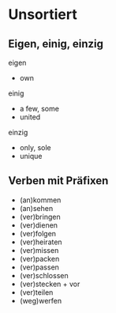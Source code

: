 # Unsortiert

## Eigen, einig, einzig

eigen
- own

einig
- a few, some
- united

einzig
- only, sole
- unique

## Verben mit Präfixen

- (an)kommen
- (an)sehen
- (ver)bringen
- (ver)dienen
- (ver)folgen
- (ver)heiraten
- (ver)missen
- (ver)packen
- (ver)passen
- (ver)schlossen
- (ver)stecken + vor
- (ver)teilen
- (weg)werfen
